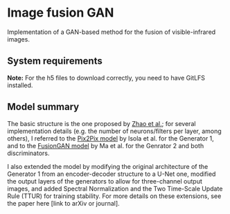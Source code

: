 # Image fusion GAN
Implementation of a GAN-based method for the fusion of visible-infrared images.

## System requirements

**Note:** For the h5 files to download correctly, you need to have GitLFS installed.

## Model summary
The basic structure is the one proposed by [Zhao et al.](https://www.hindawi.com/journals/mpe/2020/3739040/); for several implementation details (e.g. the number of neurons/filters per layer, among others), I referred to the [Pix2Pix model](https://paperswithcode.com/paper/image-to-image-translation-with-conditional) by Isola et al. for the Generator 1, and to the [FusionGAN model](https://www.researchgate.net/publication/327393843_FusionGAN_A_generative_adversarial_network_for_infrared_and_visible_image_fusion) by Ma et al. for the Genrator 2 and both discriminators.

I also extended the model by modifying the original architecture of the Generator 1 from an encoder-decoder structure to a U-Net one, modified the output layers of the generators to allow for three-channel output images, and added Spectral Normalization and the Two Time-Scale Update Rule (TTUR) for training stability. For more details on these extensions, see the paper here [link to arXiv or journal].
